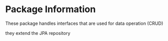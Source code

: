 # Package Information
These package handles interfaces that are used for data operation (CRUD)

they extend the JPA repository